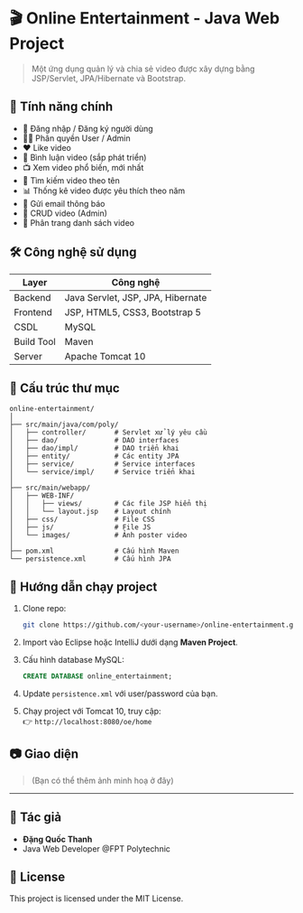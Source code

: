 # 🎬 Online Entertainment - Java Web Project

> Một ứng dụng quản lý và chia sẻ video được xây dựng bằng JSP/Servlet, JPA/Hibernate và Bootstrap.

## 📌 Tính năng chính

- 🔐 Đăng nhập / Đăng ký người dùng
- 🧑‍💼 Phân quyền User / Admin
- ❤️ Like video
- 💬 Bình luận video (sắp phát triển)
- 📺 Xem video phổ biến, mới nhất
- 🔎 Tìm kiếm video theo tên
- 📊 Thống kê video được yêu thích theo năm
- 📨 Gửi email thông báo
- 🔧 CRUD video (Admin)
- 🧾 Phân trang danh sách video

## 🛠️ Công nghệ sử dụng

| Layer        | Công nghệ                         |
|--------------|-----------------------------------|
| Backend      | Java Servlet, JSP, JPA, Hibernate |
| Frontend     | JSP, HTML5, CSS3, Bootstrap 5     |
| CSDL         | MySQL                             |
| Build Tool   | Maven                             |
| Server       | Apache Tomcat 10                  |

## 📂 Cấu trúc thư mục

```
online-entertainment/
│
├── src/main/java/com/poly/
│   ├── controller/       # Servlet xử lý yêu cầu
│   ├── dao/              # DAO interfaces
│   ├── dao/impl/         # DAO triển khai
│   ├── entity/           # Các entity JPA
│   ├── service/          # Service interfaces
│   └── service/impl/     # Service triển khai
│
├── src/main/webapp/
│   ├── WEB-INF/
│   │   ├── views/        # Các file JSP hiển thị
│   │   └── layout.jsp    # Layout chính
│   ├── css/              # File CSS
│   ├── js/               # File JS
│   └── images/           # Ảnh poster video
│
├── pom.xml               # Cấu hình Maven
└── persistence.xml       # Cấu hình JPA
```

## 🚀 Hướng dẫn chạy project

1. Clone repo:

   ```bash
   git clone https://github.com/<your-username>/online-entertainment.git
   ```

2. Import vào Eclipse hoặc IntelliJ dưới dạng **Maven Project**.

3. Cấu hình database MySQL:

   ```sql
   CREATE DATABASE online_entertainment;
   ```

4. Update `persistence.xml` với user/password của bạn.

5. Chạy project với Tomcat 10, truy cập:  
   👉 `http://localhost:8080/oe/home`

## 📷 Giao diện

> (Bạn có thể thêm ảnh minh hoạ ở đây)

---

## 📌 Tác giả

- **Đặng Quốc Thanh**  
- Java Web Developer @FPT Polytechnic

## 📄 License

This project is licensed under the MIT License.